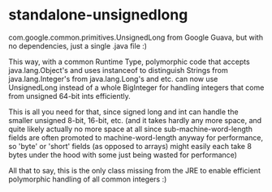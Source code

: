 # standalone-unsignedlong
com.google.common.primitives.UnsignedLong from Google Guava, but with no dependencies, just a single .java file :)

This way, with a common Runtime Type, polymorphic code that accepts java.lang.Object's and uses instanceof to distinguish Strings from java.lang.Integer's from java.lang.Long's and etc. can now use UnsignedLong instead of a whole BigInteger for handling integers that come from unsigned 64-bit ints efficiently.

This is all you need for that, since signed long and int can handle the smaller unsigned 8-bit, 16-bit, etc. (and it takes hardly any more space, and quite likely actually no more space at all since sub-machine-word-length fields are often promoted to machine-word-length anyway for performance, so 'byte' or 'short' fields (as opposed to arrays) might easily each take 8 bytes under the hood with some just being wasted for performance)

All that to say, this is the only class missing from the JRE to enable efficient polymorphic handling of all common integers :)
